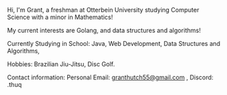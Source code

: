 Hi, I'm Grant, a freshman at Otterbein University studying Computer Science with a minor in Mathematics!

My current interests are Golang, and data structures and algorithms!

Currently Studying in School:
	Java,
	Web Development,
	Data Structures and Algorithms,

Hobbies:
	Brazilian Jiu-Jitsu,
	Disc Golf.

Contact information:
	Personal Email: granthutch55@gmail.com ,
	Discord: .thuq 

